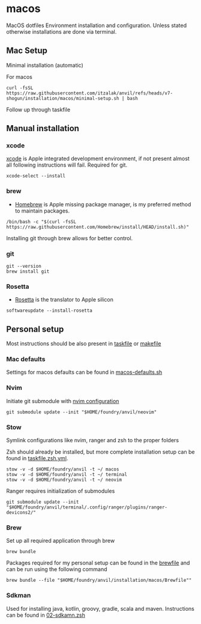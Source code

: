# macos

MacOS dotfiles
Environment installation and configuration.
Unless stated otherwise installations are done via terminal.

## Mac Setup

Minimal installation (automatic)

For macos

```shell
curl -fsSL https://raw.githubusercontent.com/itzalak/anvil/refs/heads/v7-shogun/installation/macos/minimal-setup.sh | bash
```

Follow up through taskfile

## Manual installation

### xcode

[xcode](https://developer.apple.com/xcode/) is Apple integrated development environment, if not present almost all
following instructions will fail.
Required for git.

```shell
xcode-select --install
```

### brew

- [Homebrew](https://brew.sh/) is Apple missing package manager, is my preferred method to maintain packages.

```shell
/bin/bash -c "$(curl -fsSL https://raw.githubusercontent.com/Homebrew/install/HEAD/install.sh)"
```

Installing git through brew allows for better control.

### git

```shell
git --version
brew install git
```

### Rosetta

- [Rosetta](https://developer.apple.com/documentation/apple-silicon/about-the-rosetta-translation-environment) is the
  translator to Apple silicon

```shell
softwareupdate --install-rosetta
```

## Personal setup

Most instructions should be also present in [taskfile](/taskfile.yml) or [makefile](/installation/macos/makefile)

### Mac defaults

Settings for macos defaults can be found in [macos-defaults.sh](macos-defaults.sh)

### Nvim

Initiate git submodule with [nvim configuration](/neovim/.config/nvim)

```shell
git submodule update --init "$HOME/foundry/anvil/neovim"

```

### Stow

Symlink configurations like nvim, ranger and zsh to the proper folders

Zsh should already be installed, but more complete installation setup can be found in [taskfile.zsh.yml](/taskfiles/taskfile.zsh.yml).

```shell
stow -v -d $HOME/foundry/anvil -t ~/ macos
stow -v -d $HOME/foundry/anvil -t ~/ terminal
stow -v -d $HOME/foundry/anvil -t ~/ neovim
```

Ranger requires initialization of submodules

```shell
git submodule update --init "$HOME/foundry/anvil/terminal/.config/ranger/plugins/ranger-devicons2/"

```

### Brew

Set up all required application through brew

```shell
brew bundle
```

Packages required for my personal setup can be found in the [brewfile](Brewfile) and can be run using the following command

```shell
brew bundle --file "$HOME/foundry/anvil/installation/macos/Brewfile""
```

### Sdkman

Used for installing java, kotlin, groovy, gradle, scala and maven. Instructions can be found in [02-sdkamn.zsh](legacy/02-sdkman.zsh)
